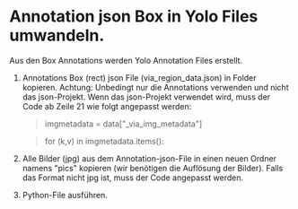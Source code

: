 # Annotation json Box in Yolo Files umwandeln.

Aus den Box Annotations werden Yolo Annotation Files erstellt. 
1. Annotations Box (rect) json File (via_region_data.json) in Folder kopieren. Achtung: Unbedingt nur die Annotations verwenden und nicht das json-Projekt. Wenn das json-Projekt verwendet wird, muss der Code ab Zeile 21 wie folgt angepasst werden: 
    > imgmetadata = data["_via_img_metadata"]
    
    > for (k,v) in imgmetadata.items():
    
2. Alle Bilder (jpg) aus dem Annotation-json-File in einen neuen Ordner namens "pics" kopieren (wir benötigen die Auflösung der Bilder). Falls das Format nicht jpg ist, muss der Code angepasst werden.
3. Python-File ausführen.

